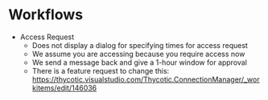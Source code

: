 [title]: # (Workflows)
[tags]: # (workflow,faq,accessrequest)
[priority]: # (706)

# Workflows

- Access Request
  - Does not display a dialog for specifying times for access request
  - We assume you are accessing because you require access now
  - We send a message back and give a 1-hour window for approval
  - There is a feature request to change this:
    https://thycotic.visualstudio.com/Thycotic.ConnectionManager/_workitems/edit/146036